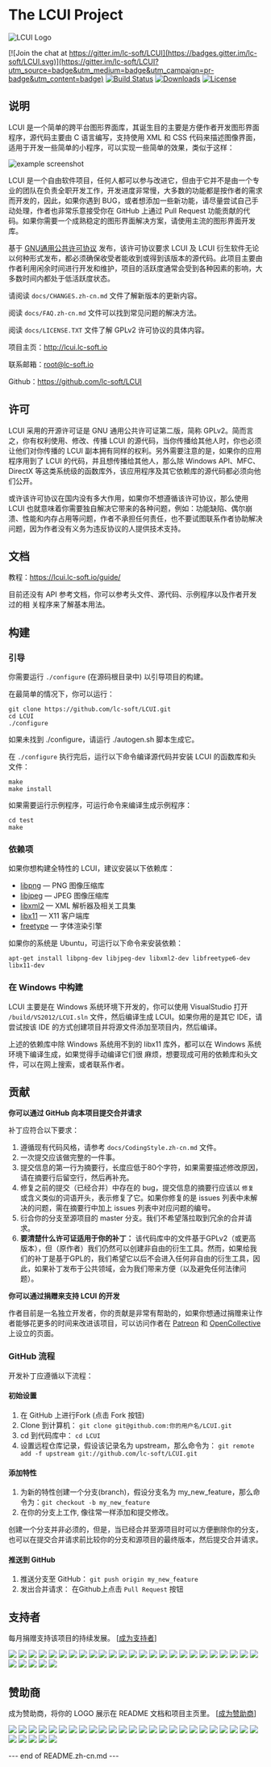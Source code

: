 # The LCUI Project

![LCUI Logo](https://lcui.lc-soft.io/static/images/lcui-logo-lg.png)

[![Join the chat at https://gitter.im/lc-soft/LCUI](https://badges.gitter.im/lc-soft/LCUI.svg)](https://gitter.im/lc-soft/LCUI?utm_source=badge&utm_medium=badge&utm_campaign=pr-badge&utm_content=badge)
[![Build Status](https://travis-ci.org/lc-soft/LCUI.png?branch=master)](https://travis-ci.org/lc-soft/LCUI)
[![Downloads](https://img.shields.io/sourceforge/dt/lc-ui.svg)](https://sourceforge.net/projects/lc-ui)
[![License](https://img.shields.io/badge/license-GPLv2-blue.svg)](http://www.gnu.org/licenses/old-licenses/gpl-2.0.html)

## 说明

LCUI 是一个简单的跨平台图形界面库，其诞生目的主要是方便作者开发图形界面程序，源代码主要由 C 语言编写，支持使用 XML 和 CSS 代码来描述图像界面，适用于开发一些简单的小程序，可以实现一些简单的效果，类似于这样：

![example screenshot](https://lcui.lc-soft.io/static/images/feature-screenshot-02.png)

LCUI 是一个自由软件项目，任何人都可以参与改进它，但由于它并不是由一个专业的团队在负责全职开发工作，开发进度非常慢，大多数的功能都是按作者的需求而开发的，因此，如果你遇到 BUG，或者想添加一些新功能，请尽量尝试自己手动处理，作者也非常乐意接受你在 GitHub 上通过 Pull Request 功能贡献的代码。如果你需要一个成熟稳定的图形界面解决方案，请使用主流的图形界面开发库。

基于 [GNU通用公共许可协议](http://www.gnu.org/licenses/gpl-2.0.html) 发布，该许可协议要求 LCUI 及 LCUI 衍生软件无论以何种形式发布，都必须确保收受者能收到或得到该版本的源代码。此项目主要由作者利用闲余时间进行开发和维护，项目的活跃度通常会受到各种因素的影响，大多数时间内都处于低活跃度状态。

请阅读 `docs/CHANGES.zh-cn.md` 文件了解新版本的更新内容。

阅读 `docs/FAQ.zh-cn.md` 文件可以找到常见问题的解决方法。

阅读 `docs/LICENSE.TXT`  文件了解 GPLv2 许可协议的具体内容。

项目主页：http://lcui.lc-soft.io

联系邮箱：root@lc-soft.io

Github：https://github.com/lc-soft/LCUI

## 许可

LCUI 采用的开源许可证是 GNU 通用公共许可证第二版，简称 GPLv2。简而言之，你有权利使用、修改、传播 LCUI 的源代码，当你传播给其他人时，你也必须让他们对你传播的 LCUI 副本拥有同样的权利。另外需要注意的是，如果你的应用程序用到了 LCUI 的代码，并且想传播给其他人，那么除 Windows API、MFC、DirectX 等这类系统级的函数库外，该应用程序及其它依赖库的源代码都必须向他们公开。

或许该许可协议在国内没有多大作用，如果你不想遵循该许可协议，那么使用 LCUI 也就意味着你需要独自解决它带来的各种问题，例如：功能缺陷、偶尔崩溃、性能和内存占用等问题，作者不承担任何责任，也不要试图联系作者协助解决问题，因为作者没有义务为违反协议的人提供技术支持。

## 文档

教程：https://lcui.lc-soft.io/guide/

目前还没有 API 参考文档，你可以参考头文件、源代码、示例程序以及作者开发过的相
关程序来了解基本用法。

## 构建

### 引导

你需要运行 `./configure` (在源码根目录中) 以引导项目的构建。

在最简单的情况下，你可以运行：

	git clone https://github.com/lc-soft/LCUI.git
	cd LCUI
	./configure

如果未找到 ./configure，请运行 ./autogen.sh 脚本生成它。

在 `./configure` 执行完后，运行以下命令编译源代码并安装 LCUI 的函数库和头文件：

	make
	make install

如果需要运行示例程序，可运行命令来编译生成示例程序：

	cd test
	make

### 依赖项

如果你想构建全特性的 LCUI，建议安装以下依赖库：

 * [libpng](http://www.libpng.org/pub/png/libpng.html) — PNG 图像压缩库
 * [libjpeg](http://www.ijg.org/) — JPEG 图像压缩库
 * [libxml2](http://xmlsoft.org/) — XML 解析器及相关工具集
 * [libx11](https://www.x.org/) — X11 客户端库
 * [freetype](https://www.freetype.org/) — 字体渲染引擎

如果你的系统是 Ubuntu，可运行以下命令来安装依赖：

	apt-get install libpng-dev libjpeg-dev libxml2-dev libfreetype6-dev libx11-dev


### 在 Windows 中构建

LCUI 主要是在 Windows 系统环境下开发的，你可以使用 VisualStudio 打开 `/build/VS2012/LCUI.sln` 文件，然后编译生成 LCUI。如果你用的是其它 IDE，请尝试按该 IDE 的方式创建项目并将源文件添加至项目内，然后编译。

上述的依赖库中除 Windows 系统用不到的 libx11 库外，都可以在 Windows 系统环境下编译生成，如果觉得手动编译它们很 麻烦，想要现成可用的依赖库和头文件，可以在网上搜索，或者联系作者。

## 贡献

**你可以通过 GitHub 向本项目提交合并请求**

补丁应符合以下要求：

1. 遵循现有代码风格，请参考 `docs/CodingStyle.zh-cn.md` 文件。
2. 一次提交应该做完整的一件事。
3. 提交信息的第一行为摘要行，长度应低于80个字符，如果需要描述修改原因，请在摘要行后留空行，然后再补充。
4. 修复之前的提交（已经合并）中存在的 bug，提交信息的摘要行应该以 `修复` 或含义类似的词语开头，表示修复了它。如果你修复的是 issues 列表中未解决的问题，需在摘要行中加上 issues 列表中对应问题的编号。
5. 衍合你的分支至源项目的 master 分支。我们不希望落拉取到冗余的合并请求。
6. **要清楚什么许可证适用于你的补丁：** 该代码库中的文件基于GPLv2（或更高版本），但（原作者）我们仍然可以创建非自由的衍生工具。然而，如果给我们的补丁是基于GPL的，我们希望它以后不会进入任何非自由的衍生工具，因此，如果补丁发布于公共领域，会为我们带来方便（以及避免任何法律问题）。

**你可以通过捐赠来支持 LCUI 的开发**

作者目前是一名独立开发者，你的贡献是非常有帮助的，如果你想通过捐赠来让作者能够花更多的时间来改进该项目，可以访问作者在 [Patreon](https://www.patreon.com/lcsoft) 和 [OpenCollective](https://opencollective.com/lcui) 上设立的页面。
### GitHub 流程

开发补丁应遵循以下流程：

#### 初始设置

1. 在 GitHub 上进行Fork (点击 Fork 按钮)
2. Clone 到计算机： `git clone git@github.com:你的用户名/LCUI.git`
3. cd 到代码库中： `cd LCUI`
4. 设置远程仓库记录，假设该记录名为 upstream，那么命令为： `git remote add -f upstream git://github.com/lc-soft/LCUI.git`

#### 添加特性

1. 为新的特性创建一个分支(branch)，假设分支名为 my_new_feature，那么命令为：`git checkout -b my_new_feature`
2. 在你的分支上工作, 像往常一样添加和提交修改。

创建一个分支并非必须的，但是，当已经合并至源项目时可以方便删除你的分支，也可以在提交合并请求前比较你的分支和源项目的最终版本，然后提交合并请求。

#### 推送到 GitHub

1. 推送分支至 GitHub： `git push origin my_new_feature`
2. 发出合并请求： 在Github上点击 `Pull Request` 按钮

## 支持者

每月捐赠支持该项目的持续发展。 [[成为支持者](https://opencollective.com/lcui#backer)]

<a href="https://opencollective.com/lcui/backer/0/website" target="_blank"><img src="https://opencollective.com/lcui/backer/0/avatar.svg"></a>
<a href="https://opencollective.com/lcui/backer/1/website" target="_blank"><img src="https://opencollective.com/lcui/backer/1/avatar.svg"></a>
<a href="https://opencollective.com/lcui/backer/2/website" target="_blank"><img src="https://opencollective.com/lcui/backer/2/avatar.svg"></a>
<a href="https://opencollective.com/lcui/backer/3/website" target="_blank"><img src="https://opencollective.com/lcui/backer/3/avatar.svg"></a>
<a href="https://opencollective.com/lcui/backer/4/website" target="_blank"><img src="https://opencollective.com/lcui/backer/4/avatar.svg"></a>
<a href="https://opencollective.com/lcui/backer/5/website" target="_blank"><img src="https://opencollective.com/lcui/backer/5/avatar.svg"></a>
<a href="https://opencollective.com/lcui/backer/6/website" target="_blank"><img src="https://opencollective.com/lcui/backer/6/avatar.svg"></a>
<a href="https://opencollective.com/lcui/backer/7/website" target="_blank"><img src="https://opencollective.com/lcui/backer/7/avatar.svg"></a>
<a href="https://opencollective.com/lcui/backer/8/website" target="_blank"><img src="https://opencollective.com/lcui/backer/8/avatar.svg"></a>
<a href="https://opencollective.com/lcui/backer/9/website" target="_blank"><img src="https://opencollective.com/lcui/backer/9/avatar.svg"></a>
<a href="https://opencollective.com/lcui/backer/10/website" target="_blank"><img src="https://opencollective.com/lcui/backer/10/avatar.svg"></a>
<a href="https://opencollective.com/lcui/backer/11/website" target="_blank"><img src="https://opencollective.com/lcui/backer/11/avatar.svg"></a>
<a href="https://opencollective.com/lcui/backer/12/website" target="_blank"><img src="https://opencollective.com/lcui/backer/12/avatar.svg"></a>
<a href="https://opencollective.com/lcui/backer/13/website" target="_blank"><img src="https://opencollective.com/lcui/backer/13/avatar.svg"></a>
<a href="https://opencollective.com/lcui/backer/14/website" target="_blank"><img src="https://opencollective.com/lcui/backer/14/avatar.svg"></a>
<a href="https://opencollective.com/lcui/backer/15/website" target="_blank"><img src="https://opencollective.com/lcui/backer/15/avatar.svg"></a>
<a href="https://opencollective.com/lcui/backer/16/website" target="_blank"><img src="https://opencollective.com/lcui/backer/16/avatar.svg"></a>
<a href="https://opencollective.com/lcui/backer/17/website" target="_blank"><img src="https://opencollective.com/lcui/backer/17/avatar.svg"></a>
<a href="https://opencollective.com/lcui/backer/18/website" target="_blank"><img src="https://opencollective.com/lcui/backer/18/avatar.svg"></a>
<a href="https://opencollective.com/lcui/backer/19/website" target="_blank"><img src="https://opencollective.com/lcui/backer/19/avatar.svg"></a>
<a href="https://opencollective.com/lcui/backer/20/website" target="_blank"><img src="https://opencollective.com/lcui/backer/20/avatar.svg"></a>
<a href="https://opencollective.com/lcui/backer/21/website" target="_blank"><img src="https://opencollective.com/lcui/backer/21/avatar.svg"></a>
<a href="https://opencollective.com/lcui/backer/22/website" target="_blank"><img src="https://opencollective.com/lcui/backer/22/avatar.svg"></a>
<a href="https://opencollective.com/lcui/backer/23/website" target="_blank"><img src="https://opencollective.com/lcui/backer/23/avatar.svg"></a>
<a href="https://opencollective.com/lcui/backer/24/website" target="_blank"><img src="https://opencollective.com/lcui/backer/24/avatar.svg"></a>
<a href="https://opencollective.com/lcui/backer/25/website" target="_blank"><img src="https://opencollective.com/lcui/backer/25/avatar.svg"></a>
<a href="https://opencollective.com/lcui/backer/26/website" target="_blank"><img src="https://opencollective.com/lcui/backer/26/avatar.svg"></a>
<a href="https://opencollective.com/lcui/backer/27/website" target="_blank"><img src="https://opencollective.com/lcui/backer/27/avatar.svg"></a>
<a href="https://opencollective.com/lcui/backer/28/website" target="_blank"><img src="https://opencollective.com/lcui/backer/28/avatar.svg"></a>
<a href="https://opencollective.com/lcui/backer/29/website" target="_blank"><img src="https://opencollective.com/lcui/backer/29/avatar.svg"></a>

## 赞助商

成为赞助商，将你的 LOGO 展示在 README 文档和项目主页里。 [[成为赞助商](https://opencollective.com/lcui#sponsor)]

<a href="https://opencollective.com/lcui/sponsor/0/website" target="_blank"><img src="https://opencollective.com/lcui/sponsor/0/avatar.svg"></a>
<a href="https://opencollective.com/lcui/sponsor/1/website" target="_blank"><img src="https://opencollective.com/lcui/sponsor/1/avatar.svg"></a>
<a href="https://opencollective.com/lcui/sponsor/2/website" target="_blank"><img src="https://opencollective.com/lcui/sponsor/2/avatar.svg"></a>
<a href="https://opencollective.com/lcui/sponsor/3/website" target="_blank"><img src="https://opencollective.com/lcui/sponsor/3/avatar.svg"></a>
<a href="https://opencollective.com/lcui/sponsor/4/website" target="_blank"><img src="https://opencollective.com/lcui/sponsor/4/avatar.svg"></a>
<a href="https://opencollective.com/lcui/sponsor/5/website" target="_blank"><img src="https://opencollective.com/lcui/sponsor/5/avatar.svg"></a>
<a href="https://opencollective.com/lcui/sponsor/6/website" target="_blank"><img src="https://opencollective.com/lcui/sponsor/6/avatar.svg"></a>
<a href="https://opencollective.com/lcui/sponsor/7/website" target="_blank"><img src="https://opencollective.com/lcui/sponsor/7/avatar.svg"></a>
<a href="https://opencollective.com/lcui/sponsor/8/website" target="_blank"><img src="https://opencollective.com/lcui/sponsor/8/avatar.svg"></a>
<a href="https://opencollective.com/lcui/sponsor/9/website" target="_blank"><img src="https://opencollective.com/lcui/sponsor/9/avatar.svg"></a>
<a href="https://opencollective.com/lcui/sponsor/10/website" target="_blank"><img src="https://opencollective.com/lcui/sponsor/10/avatar.svg"></a>
<a href="https://opencollective.com/lcui/sponsor/11/website" target="_blank"><img src="https://opencollective.com/lcui/sponsor/11/avatar.svg"></a>
<a href="https://opencollective.com/lcui/sponsor/12/website" target="_blank"><img src="https://opencollective.com/lcui/sponsor/12/avatar.svg"></a>
<a href="https://opencollective.com/lcui/sponsor/13/website" target="_blank"><img src="https://opencollective.com/lcui/sponsor/13/avatar.svg"></a>
<a href="https://opencollective.com/lcui/sponsor/14/website" target="_blank"><img src="https://opencollective.com/lcui/sponsor/14/avatar.svg"></a>
<a href="https://opencollective.com/lcui/sponsor/15/website" target="_blank"><img src="https://opencollective.com/lcui/sponsor/15/avatar.svg"></a>
<a href="https://opencollective.com/lcui/sponsor/16/website" target="_blank"><img src="https://opencollective.com/lcui/sponsor/16/avatar.svg"></a>
<a href="https://opencollective.com/lcui/sponsor/17/website" target="_blank"><img src="https://opencollective.com/lcui/sponsor/17/avatar.svg"></a>
<a href="https://opencollective.com/lcui/sponsor/18/website" target="_blank"><img src="https://opencollective.com/lcui/sponsor/18/avatar.svg"></a>
<a href="https://opencollective.com/lcui/sponsor/19/website" target="_blank"><img src="https://opencollective.com/lcui/sponsor/19/avatar.svg"></a>
<a href="https://opencollective.com/lcui/sponsor/20/website" target="_blank"><img src="https://opencollective.com/lcui/sponsor/20/avatar.svg"></a>
<a href="https://opencollective.com/lcui/sponsor/21/website" target="_blank"><img src="https://opencollective.com/lcui/sponsor/21/avatar.svg"></a>
<a href="https://opencollective.com/lcui/sponsor/22/website" target="_blank"><img src="https://opencollective.com/lcui/sponsor/22/avatar.svg"></a>
<a href="https://opencollective.com/lcui/sponsor/23/website" target="_blank"><img src="https://opencollective.com/lcui/sponsor/23/avatar.svg"></a>
<a href="https://opencollective.com/lcui/sponsor/24/website" target="_blank"><img src="https://opencollective.com/lcui/sponsor/24/avatar.svg"></a>
<a href="https://opencollective.com/lcui/sponsor/25/website" target="_blank"><img src="https://opencollective.com/lcui/sponsor/25/avatar.svg"></a>
<a href="https://opencollective.com/lcui/sponsor/26/website" target="_blank"><img src="https://opencollective.com/lcui/sponsor/26/avatar.svg"></a>
<a href="https://opencollective.com/lcui/sponsor/27/website" target="_blank"><img src="https://opencollective.com/lcui/sponsor/27/avatar.svg"></a>
<a href="https://opencollective.com/lcui/sponsor/28/website" target="_blank"><img src="https://opencollective.com/lcui/sponsor/28/avatar.svg"></a>
<a href="https://opencollective.com/lcui/sponsor/29/website" target="_blank"><img src="https://opencollective.com/lcui/sponsor/29/avatar.svg"></a>

--- end of README.zh-cn.md ---
